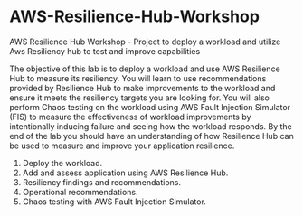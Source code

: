 # AWS-Resilience-Hub-Workshop
AWS Resilience Hub Workshop - Project to deploy a workload and utilize Aws Resiliency hub to test and improve capabilities

The objective of this lab is to deploy a workload and use AWS Resilience Hub to measure its resiliency.
You will learn to use recommendations provided by Resilience Hub to make improvements to the
workload and ensure it meets the resiliency targets you are looking for. You will also perform Chaos
testing on the workload using AWS Fault Injection Simulator (FIS) to measure the effectiveness of
workload improvements by intentionally inducing failure and seeing how the workload responds. By the
end of the lab you should have an understanding of how Resilience Hub can be used to measure and
improve your application resilience.
1. Deploy the workload.
2. Add and assess application using AWS Resilience Hub.
3. Resiliency findings and recommendations.
4. Operational recommendations.
5. Chaos testing with AWS Fault Injection Simulator.
